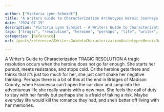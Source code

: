 ```yaml
---

author: ["Victoria Lynn Schmidt"]
title: "A Writers Guide to Characterization Archetypes Heroic Journeys and Other Elements of Dynamic Character Development - part0016_split_005.html"
date: "2024-07-19"
description: "Victoria Lynn Schmidt - A Writers Guide to Characterization Archetypes Heroic Journeys and Other Elements of Dynamic Character Development"
tags: ["tragic", "resolution", "heroine", "perhaps", "life", "writer", "guide", "characterization", "occurs", "go", "far", "enough", "start", "pursuit", "meet", "resistance", "stop", "cold", "get", "think", "much", "shake", "negative", "thinking", "bit"]
categories: [Reference]
url: /posts/reference/AWritersGuidetoCharacterizationArchetypesHeroicJourneysandOtherElementsofDynamicCharacterDevelopment-part0016split005html

---
```



A Writer’s Guide to Characterization
TRAGIC RESOLUTION
A tragic resolution occurs when the heroine does not go far enough. She starts her pursuit, meets resistance, and stops cold. Or the heroine gets there and thinks that it’s just too much for her, she just can’t shake her negative thinking. Perhaps there is a bit of this at the end in Bridges of Madison County, when Francesca can’t open the car door and jump into the adventurous life she really wants with a new man. She feels the call of duty to stay with her family but perhaps she is afraid of taking a risk. Maybe everyday life would kill the romance they had, and she’s better off living with her memories.
